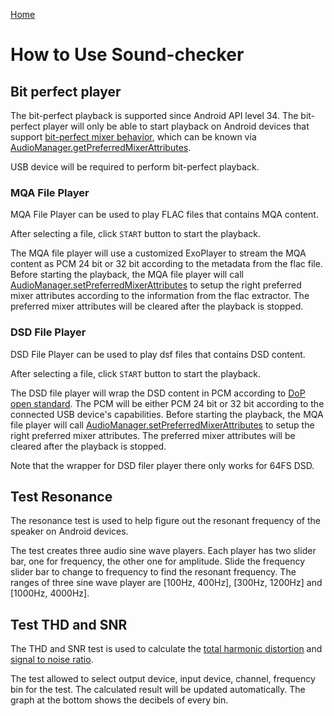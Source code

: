 [Home](../README.md)

# How to Use Sound-checker

## Bit perfect player

The bit-perfect playback is supported since Android API level 34. The bit-perfect player will only
be able to start playback on Android devices that support [bit-perfect mixer behavior](https://developer.android.com/reference/android/media/AudioMixerAttributes#MIXER_BEHAVIOR_BIT_PERFECT),
which can be known via [AudioManager.getPreferredMixerAttributes](https://developer.android.com/reference/kotlin/android/media/AudioManager?hl=en#getpreferredmixerattributes).

USB device will be required to perform bit-perfect playback.

### MQA File Player

MQA File Player can be used to play FLAC files that contains MQA content.

After selecting a file, click `START` button to start the playback.

The MQA file player will use a customized ExoPlayer to stream the MQA content as PCM 24 bit or 32 bit
according to the metadata from the flac file. Before starting the playback, the MQA file player
will call [AudioManager.setPreferredMixerAttributes](https://developer.android.com/reference/kotlin/android/media/AudioManager?hl=en#setpreferredmixerattributes)
to setup the right preferred mixer attributes according to the information from the flac extractor.
The preferred mixer attributes will be cleared after the playback is stopped.

### DSD File Player

DSD File Player can be used to play dsf files that contains DSD content.

After selecting a file, click `START` button to start the playback.

The DSD file player will wrap the DSD content in PCM according to [DoP open standard](https://dsd-guide.com/dop-open-standard).
The PCM will be either PCM 24 bit or 32 bit according to the connected USB device's capabilities.
Before starting the playback, the MQA file player will call [AudioManager.setPreferredMixerAttributes](https://developer.android.com/reference/kotlin/android/media/AudioManager?hl=en#setpreferredmixerattributes)
to setup the right preferred mixer attributes. The preferred mixer attributes will be cleared after
the playback is stopped.

Note that the wrapper for DSD filer player there only works for 64FS DSD.

## Test Resonance

The resonance test is used to help figure out the resonant frequency of the speaker on Android devices.

The test creates three audio sine wave players. Each player has two slider bar, one for frequency, the other one for amplitude.
Slide the frequency slider bar to change to frequency to find the resonant frequency. The ranges of
three sine wave player are [100Hz, 400Hz], [300Hz, 1200Hz] and [1000Hz, 4000Hz].

## Test THD and SNR

The THD and SNR test is used to calculate the [total harmonic distortion](https://en.wikipedia.org/wiki/Total_harmonic_distortion) and [signal to noise ratio](https://en.wikipedia.org/wiki/Signal-to-noise_ratio).

The test allowed to select output device, input device, channel, frequency bin for the test.
The calculated result will be updated automatically.
The graph at the bottom shows the decibels of every bin.
